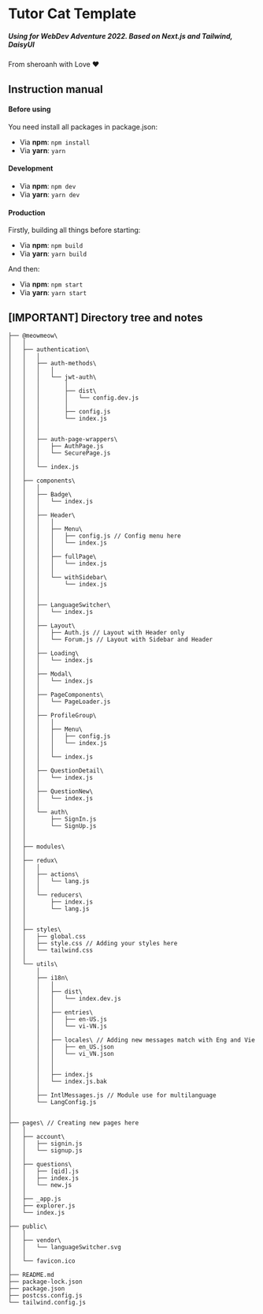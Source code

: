 # Tutor Cat Template
##### Using for WebDev Adventure 2022. Based on Next.js and Tailwind, DaisyUI
From sheroanh with Love ❤️

## Instruction manual
#### Before using
You need install all packages in package.json:
- Via **npm**: `npm install`
- Via **yarn**: `yarn`

#### Development 
- Via **npm**: `npm dev`
- Via **yarn**: `yarn dev`

#### Production
Firstly, building all things before starting:
- Via **npm**: `npm build`
- Via **yarn**: `yarn build`

And then:
- Via **npm**: `npm start`
- Via **yarn**: `yarn start`


## [IMPORTANT] Directory tree and notes

```base
├── @meowmeow\
│   │
│   ├── authentication\
│   │   │
│   │   ├── auth-methods\
│   │   │   │
│   │   │   └── jwt-auth\
│   │   │       │
│   │   │       ├── dist\
│   │   │       │   └── config.dev.js
│   │   │       │
│   │   │       ├── config.js
│   │   │       └── index.js
│   │   │
│   │   │
│   │   ├── auth-page-wrappers\
│   │   │   ├── AuthPage.js
│   │   │   └── SecurePage.js
│   │   │
│   │   └── index.js
│   │
│   ├── components\
│   │   │
│   │   ├── Badge\
│   │   │   └── index.js
│   │   │
│   │   ├── Header\
│   │   │   │
│   │   │   ├── Menu\
│   │   │   │   ├── config.js // Config menu here
│   │   │   │   └── index.js
│   │   │   │
│   │   │   ├── fullPage\
│   │   │   │   └── index.js
│   │   │   │
│   │   │   └── withSidebar\
│   │   │       └── index.js
│   │   │
│   │   │
│   │   ├── LanguageSwitcher\
│   │   │   └── index.js
│   │   │
│   │   ├── Layout\
│   │   │   ├── Auth.js // Layout with Header only
│   │   │   └── Forum.js // Layout with Sidebar and Header
│   │   │
│   │   ├── Loading\
│   │   │   └── index.js
│   │   │
│   │   ├── Modal\
│   │   │   └── index.js
│   │   │
│   │   ├── PageComponents\
│   │   │   └── PageLoader.js
│   │   │
│   │   ├── ProfileGroup\
│   │   │   │
│   │   │   ├── Menu\
│   │   │   │   ├── config.js
│   │   │   │   └── index.js
│   │   │   │
│   │   │   └── index.js
│   │   │
│   │   ├── QuestionDetail\
│   │   │   └── index.js
│   │   │
│   │   ├── QuestionNew\
│   │   │   └── index.js
│   │   │
│   │   └── auth\
│   │       ├── SignIn.js
│   │       └── SignUp.js
│   │
│   │
│   ├── modules\
│   │
│   ├── redux\
│   │   │
│   │   ├── actions\
│   │   │   └── lang.js
│   │   │
│   │   └── reducers\
│   │       ├── index.js
│   │       └── lang.js
│   │
│   │
│   ├── styles\
│   │   ├── global.css
│   │   ├── style.css // Adding your styles here
│   │   └── tailwind.css
│   │
│   └── utils\
│       │
│       ├── i18n\
│       │   │
│       │   ├── dist\
│       │   │   └── index.dev.js
│       │   │
│       │   ├── entries\
│       │   │   ├── en-US.js
│       │   │   └── vi-VN.js
│       │   │
│       │   ├── locales\ // Adding new messages match with Eng and Vie
│       │   │   ├── en_US.json
│       │   │   └── vi_VN.json
│       │   │   
│       │   │
│       │   ├── index.js
│       │   └── index.js.bak
│       │
│       ├── IntlMessages.js // Module use for multilanguage
│       └── LangConfig.js
│
│
├── pages\ // Creating new pages here
│   │
│   ├── account\
│   │   ├── signin.js
│   │   └── signup.js
│   │
│   ├── questions\
│   │   ├── [qid].js
│   │   ├── index.js
│   │   └── new.js
│   │
│   ├── _app.js
│   ├── explorer.js
│   └── index.js
│
├── public\
│   │
│   ├── vendor\
│   │   └── languageSwitcher.svg
│   │
│   └── favicon.ico
│
├── README.md
├── package-lock.json
├── package.json
├── postcss.config.js
└── tailwind.config.js
```

